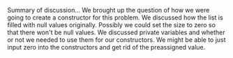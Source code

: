 Summary of discussion...
We brought up the question of how we were going to create a constructor for this problem. We discussed how the list is filled with null values originally. Possibly we could set the size to zero so that there won't be null values. We discussed private variables and whether or not we needed to use them for our constructors. We might be able to just input zero into the constructors and get rid of the preassigned value.

